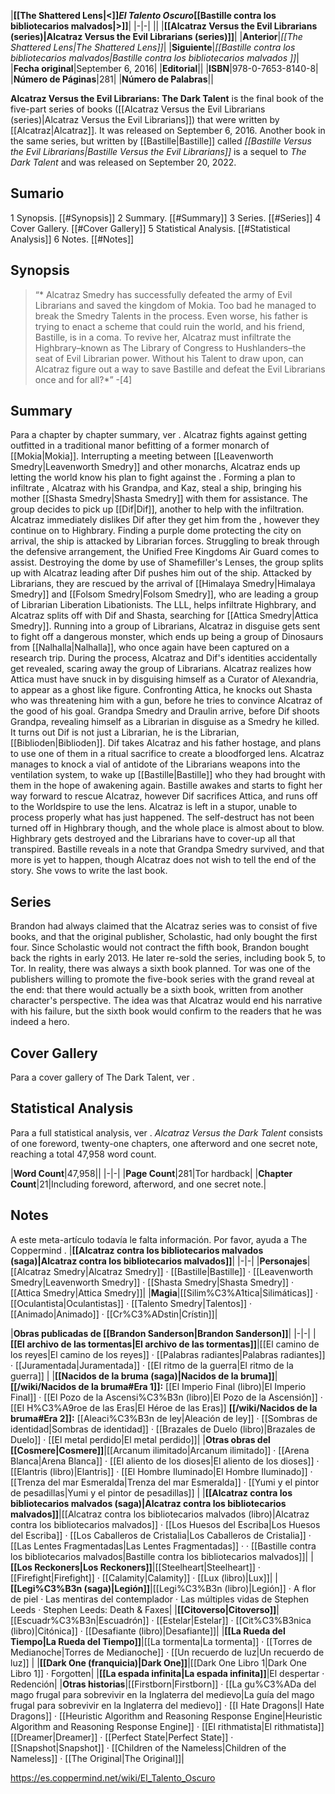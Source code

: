 |**[[The Shattered Lens\|<]]*El Talento Oscuro*[[Bastille contra los bibliotecarios malvados\|>]]**|
|-|-|
||
|**[[Alcatraz Versus the Evil Librarians (series)\|Alcatraz Versus the Evil Librarians (series)]]**|
|**Anterior**|*[[The Shattered Lens\|The Shattered Lens]]*|
|**Siguiente**|*[[Bastille contra los bibliotecarios malvados\|Bastille contra los bibliotecarios malvados ]]*|
|**Fecha original**|September 6, 2016|
|**Editorial**||
|**ISBN**|978-0-7653-8140-8|
|**Número de Páginas**|281|
|**Número de Palabras**||

**Alcatraz Versus the Evil Librarians: The Dark Talent** is the final book of the five-part series of books ([[Alcatraz Versus the Evil Librarians (series)\|Alcatraz Versus the Evil Librarians]]) that were written by [[Alcatraz\|Alcatraz]]. It was released on September 6, 2016. Another book in the same series, but written by [[Bastille\|Bastille]] called *[[Bastille Versus the Evil Librarians\|Bastille Versus the Evil Librarians]]* is a sequel to *The Dark Talent* and was released on September 20, 2022.

## Sumario

1 Synopsis. [[#Synopsis]] 
2 Summary. [[#Summary]] 
3 Series. [[#Series]] 
4 Cover Gallery. [[#Cover Gallery]] 
5 Statistical Analysis. [[#Statistical Analysis]] 
6 Notes. [[#Notes]] 


## Synopsis
>“* Alcatraz Smedry has successfully defeated the army of Evil Librarians and saved the kingdom of Mokia. Too bad he managed to break the Smedry Talents in the process. Even worse, his father is trying to enact a scheme that could ruin the world, and his friend, Bastille, is in a coma. To revive her, Alcatraz must infiltrate the Highbrary–known as The Library of Congress to Hushlanders–the seat of Evil Librarian power. Without his Talent to draw upon, can Alcatraz figure out a way to save Bastille and defeat the Evil Librarians once and for all?*”
\-[4]


## Summary
Para a chapter by chapter summary, ver .
Alcatraz fights against getting outfitted in a traditional manor befitting of a former monarch of [[Mokia\|Mokia]]. Interrupting a meeting between [[Leavenworth Smedry\|Leavenworth Smedry]] and other monarchs, Alcatraz ends up letting the world know his plan to fight against the . Forming a plan to infiltrate , Alcatraz with his Grandpa, and Kaz, steal a ship, bringing his mother [[Shasta Smedry\|Shasta Smedry]] with them for assistance.
The group decides to pick up [[Dif\|Dif]], another  to help with the infiltration. Alcatraz immediately dislikes Dif after they get him from the , however they continue on to Highbrary.
Finding a purple dome protecting the city on arrival, the ship is attacked by Librarian forces. Struggling to break through the defensive arrangement, the Unified Free Kingdoms Air Guard comes to assist. Destroying the dome by use of Shamefiller's Lenses, the group splits up with Alcatraz leading after Dif pushes him out of the ship.
Attacked by Librarians, they are rescued by the arrival of [[Himalaya Smedry\|Himalaya Smedry]] and [[Folsom Smedry\|Folsom Smedry]], who are leading a group of Librarian Liberation Libationists. The LLL, helps infiltrate Highbrary, and Alcatraz splits off with Dif and Shasta, searching for [[Attica Smedry\|Attica Smedry]].
Running into a group of Librarians, Alcatraz in disguise gets sent to fight off a dangerous monster, which ends up being a group of Dinosaurs from [[Nalhalla\|Nalhalla]], who once again have been captured on a research trip. During the process, Alcatraz and Dif's identities accidentally get revealed, scaring away the group of Librarians. Alcatraz realizes how Attica must have snuck in by disguising himself as a Curator of Alexandria, to appear as a ghost like figure.
Confronting Attica, he knocks out Shasta who was threatening him with a gun, before he tries to convince Alcatraz of the good of his goal. Grandpa Smedry and Draulin arrive, before Dif shoots Grandpa, revealing himself as a Librarian in disguise as a Smedry he killed. It turns out Dif is not just a Librarian, he is the Librarian, [[Biblioden\|Biblioden]].
Dif takes Alcatraz and his father hostage, and plans to use one of them in a ritual sacrifice to create a bloodforged lens. Alcatraz manages to knock a vial of antidote of the Librarians weapons into the ventilation system, to wake up [[Bastille\|Bastille]] who they had brought with them in the hope of awakening again. Bastille awakes and starts to fight her way forward to rescue Alcatraz, however Dif sacrifices Attica, and runs off to the Worldspire to use the lens.
Alcatraz is left in a stupor, unable to process properly what has just happened. The self-destruct has not been turned off in Highbrary though, and the whole place is almost about to blow. Highbrary gets destroyed and the Librarians have to cover-up all that transpired.
Bastille reveals in a note that Grandpa Smedry survived, and that more is yet to happen, though Alcatraz does not wish to tell the end of the story. She vows to write the last book.

## Series
Brandon had always claimed that the Alcatraz series was to consist of five books, and that the original publisher, Scholastic, had only bought the first four. Since Scholastic would not contract the fifth book, Brandon bought back the rights in early 2013. He later re-sold the series, including book 5, to Tor.
In reality, there was always a sixth book planned. Tor was one of the publishers willing to promote the five-book series with the grand reveal at the end: that there would actually be a sixth book, written from another character's perspective. The idea was that Alcatraz would end his narrative with his failure, but the sixth book would confirm to the readers that he was indeed a hero.

## Cover Gallery
Para a cover gallery of The Dark Talent, ver .
## Statistical Analysis
Para a full statistical analysis, ver .
*Alcatraz Versus the Dark Talent* consists of one foreword, twenty-one chapters, one afterword and one secret note, reaching a total 47,958 word count.

|**Word Count**|47,958||
|-|-|
|**Page Count**|281|Tor hardback|
|**Chapter Count**|21|Including foreword, afterword, and one secret note.|

## Notes

A este meta-artículo todavía le falta información. Por favor, ayuda a The Coppermind .
|**[[Alcatraz contra los bibliotecarios malvados (saga)\|Alcatraz contra los bibliotecarios malvados]]**|
|-|-|
|**Personajes**|[[Alcatraz Smedry\|Alcatraz Smedry]] · [[Bastille\|Bastille]] · [[Leavenworth Smedry\|Leavenworth Smedry]] · [[Shasta Smedry\|Shasta Smedry]] · [[Attica Smedry\|Attica Smedry]]|
|**Magia**|[[Silim%C3%A1tica\|Silimáticas]] · [[Oculantista\|Oculantistas]] · [[Talento Smedry\|Talentos]] · [[Animado\|Animado]] · [[Cr%C3%ADstin\|Crístin]]|

|**Obras publicadas de [[Brandon Sanderson\|Brandon Sanderson]]**|
|-|-|
|**[[El archivo de las tormentas\|El archivo de las tormentas]]**|[[El camino de los reyes\|El camino de los reyes]] · [[Palabras radiantes\|Palabras radiantes]] · [[Juramentada\|Juramentada]] · [[El ritmo de la guerra\|El ritmo de la guerra]] |
|**[[Nacidos de la bruma (saga)\|Nacidos de la bruma]]**|**[[/wiki/Nacidos de la bruma#Era 1]]:** [[El Imperio Final (libro)\|El Imperio Final]] · [[El Pozo de la Ascensi%C3%B3n (libro)\|El Pozo de la Ascensión]] · [[El H%C3%A9roe de las Eras\|El Héroe de las Eras]] **[[/wiki/Nacidos de la bruma#Era 2]]:** [[Aleaci%C3%B3n de ley\|Aleación de ley]] · [[Sombras de identidad\|Sombras de identidad]] · [[Brazales de Duelo (libro)\|Brazales de Duelo]] · [[El metal perdido\|El metal perdido]]|
|**Otras obras del [[Cosmere\|Cosmere]]**|[[Arcanum ilimitado\|Arcanum ilimitado]] · [[Arena Blanca\|Arena Blanca]] · [[El aliento de los dioses\|El aliento de los dioses]] · [[Elantris (libro)\|Elantris]] · [[El Hombre Iluminado\|El Hombre Iluminado]] · [[Trenza del mar Esmeralda\|Trenza del mar Esmeralda]] · [[Yumi y el pintor de pesadillas\|Yumi y el pintor de pesadillas]] |
|**[[Alcatraz contra los bibliotecarios malvados (saga)\|Alcatraz contra los bibliotecarios malvados]]**|[[Alcatraz contra los bibliotecarios malvados (libro)\|Alcatraz contra los bibliotecarios malvados]] · [[Los Huesos del Escriba\|Los Huesos del Escriba]] · [[Los Caballeros de Cristalia\|Los Caballeros de Cristalia]] · [[Las Lentes Fragmentadas\|Las Lentes Fragmentadas]] ·  · [[Bastille contra los bibliotecarios malvados\|Bastille contra los bibliotecarios malvados]]|
|**[[Los Reckoners\|Los Reckoners]]**|[[Steelheart\|Steelheart]] · [[Firefight\|Firefight]] · [[Calamity\|Calamity]] · [[Lux (libro)\|Lux]]|
|**[[Legi%C3%B3n (saga)\|Legión]]**|[[Legi%C3%B3n (libro)\|Legión]] · A flor de piel · Las mentiras del contemplador · Las múltiples vidas de Stephen Leeds · Stephen Leeds: Death & Faxes|
|**[[Citoverso\|Citoverso]]**|[[Escuadr%C3%B3n\|Escuadrón]] · [[Estelar\|Estelar]] · [[Cit%C3%B3nica (libro)\|Citónica]] · [[Desafiante (libro)\|Desafiante]]|
|**[[La Rueda del Tiempo\|La Rueda del Tiempo]]**|[[La tormenta\|La tormenta]] · [[Torres de Medianoche\|Torres de Medianoche]] · [[Un recuerdo de luz\|Un recuerdo de luz]] |
|**[[Dark One (franquicia)\|Dark One]]**|[[Dark One Libro 1\|Dark One Libro 1]] · Forgotten|
|**[[La espada infinita\|La espada infinita]]**|El despertar · Redención|
|**Otras historias**|[[Firstborn\|Firstborn]] · [[La gu%C3%ADa del mago frugal para sobrevivir en la Inglaterra del medievo\|La guía del mago frugal para sobrevivir en la Inglaterra del medievo]] · [[I Hate Dragons\|I Hate Dragons]] · [[Heuristic Algorithm and Reasoning Response Engine\|Heuristic Algorithm and Reasoning Response Engine]] · [[El rithmatista\|El rithmatista]] [[Dreamer\|Dreamer]] · [[Perfect State\|Perfect State]] · [[Snapshot\|Snapshot]] · [[Children of the Nameless\|Children of the Nameless]] · [[The Original\|The Original]]|



https://es.coppermind.net/wiki/El_Talento_Oscuro
